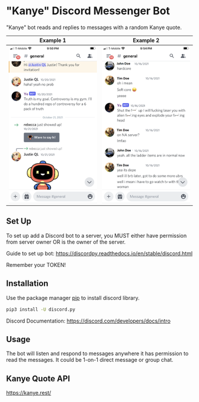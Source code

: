 # "Kanye" Discord Messenger Bot

"Kanye" bot reads and replies to messages with a random Kanye quote.

Example 1            |  Example 2
:-------------------------:|:-------------------------:
<img alt="Ex1" src="./README_images/IMG_0749.PNG?raw=true">  | <img alt="Ex2" src="./README_images/IMG_0750.PNG?raw=true">

## Set Up

To set up add a Discord bot to a server, you MUST either have permission from server owner OR is the owner of the server.

Guide to set up bot:
<https://discordpy.readthedocs.io/en/stable/discord.html>

Remember your TOKEN!

## Installation

Use the package manager [pip](https://pip.pypa.io/en/stable/) to install discord library.

```bash
pip3 install -U discord.py
```

Discord Documentation:
<https://discord.com/developers/docs/intro>

## Usage

The bot will listen and respond to messages anywhere it has permission to read the messages. It could be 1-on-1 direct message or group chat.

## Kanye Quote API

<https://kanye.rest/>
